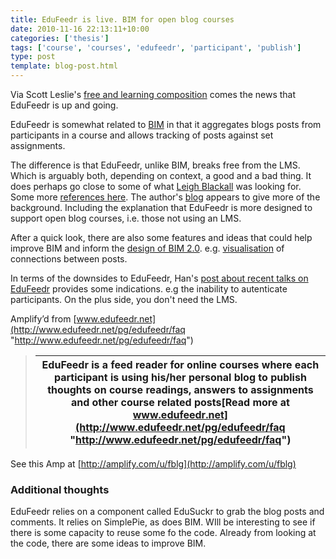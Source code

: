 ```yaml
---
title: EduFeedr is live. BIM for open blog courses
date: 2010-11-16 22:13:11+10:00
categories: ['thesis']
tags: ['course', 'courses', 'edufeedr', 'participant', 'publish']
type: post
template: blog-post.html
---
```

Via Scott Leslie's [free and learning composition](http://www.edtechpost.ca/free-and-learning/) comes the news that EduFeedr is up and going.  
  
EduFeedr is somewhat related to [BIM](/blog2/research/bam-blog-aggregation-management/) in that it aggregates blogs posts from participants in a course and allows tracking of posts against set assignments.  
  
The difference is that EduFeedr, unlike BIM, breaks free from the LMS. Which is arguably both, depending on context, a good and a bad thing. It does perhaps go close to some of what [Leigh Blackall](http://leighblackall.blogspot.com/2010/04/aggregating-blogs-feeds-into-moodle.html) was looking for. Some more [references here](http://www.edufeedr.org/). The author's [blog](http://www.hanspoldoja.net/) appears to give more of the background. Including the explanation that EduFeedr is more designed to support open blog courses, i.e. those not using an LMS.  
  
After a quick look, there are also some features and ideas that could help improve BIM and inform the [design of BIM 2.0](/blog2/2010/11/09/initial-plans-for-bim-2-0/). e.g. [visualisation](http://www.edufeedr.org/wiki/Scenario3) of connections between posts.  
  
In terms of the downsides to EduFeedr, Han's [post about recent talks on EduFeedr](http://www.hanspoldoja.net/2010/11/07/edufeedr-presentations-at-open-ed-2010-and-mupple10/) provides some indications. e.g the inability to autenticate participants. On the plus side, you don't need the LMS.

Amplify’d from [www.edufeedr.net](http://www.edufeedr.net/pg/edufeedr/faq "http://www.edufeedr.net/pg/edufeedr/faq")

> | EduFeedr is a feed reader for online courses where each participant is using his/her personal blog to publish thoughts on course readings, answers to assignments and other course related posts[Read more at www.edufeedr.net](http://www.edufeedr.net/pg/edufeedr/faq "http://www.edufeedr.net/pg/edufeedr/faq") |
> | --- |

See this Amp at [http://amplify.com/u/fblg](http://amplify.com/u/fblg)

  

### Additional thoughts

EduFeedr relies on a component called EduSuckr to grab the blog posts and comments. It relies on SimplePie, as does BIM. WIll be interesting to see if there is some capacity to reuse some fo the code. Already from looking at the code, there are some ideas to improve BIM.